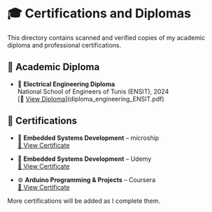 # 🎓 Certifications and Diplomas

This directory contains scanned and verified copies of my academic diploma and professional certifications.

## 📘 Academic Diploma

- 🏫 **Electrical Engineering Diploma**  
  National School of Engineers of Tunis (ENSIT), 2024  
  [📄 [View Diploma](https://github.com/achref-10/-certifications-and-diplomas/blob/41e60a60e136f51e70756eefc854abdffeaab2a3/diploma.jpg)](diploma_engineering_ENSIT.pdf)

## 📜 Certifications
- 🧠 **Embedded Systems Development** – microship  
  [📄 View Certificate](certification_embedded_systems_udemy.pdf)

- 🧠 **Embedded Systems Development** – Udemy  
  [📄 View Certificate](certification_embedded_systems_udemy.pdf)

- ⚙️ **Arduino Programming & Projects** – Coursera  
  [📄 View Certificate](certification_arduino_coursera.pdf)

More certifications will be added as I complete them.
